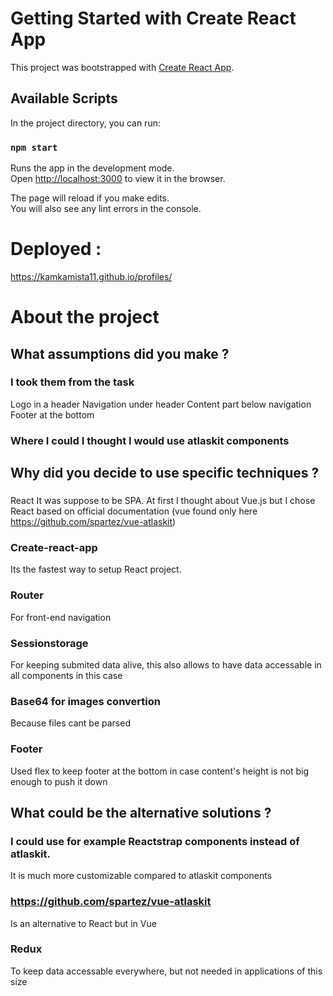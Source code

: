 # Getting Started with Create React App

This project was bootstrapped with [Create React App](https://github.com/facebook/create-react-app).

## Available Scripts

In the project directory, you can run:

### `npm start`

Runs the app in the development mode.\
Open [http://localhost:3000](http://localhost:3000) to view it in the browser.

The page will reload if you make edits.\
You will also see any lint errors in the console.
# Deployed : 
https://kamkamista11.github.io/profiles/

# About the project

## What assumptions did you make ?
### I took them from the task
Logo in a header
Navigation under header
Content part below navigation
Footer at the bottom
### Where I could I thought I would use atlaskit components

## Why did you decide to use specific techniques ?

### 
React
It was suppose to be SPA. At first I thought about Vue.js but I chose React based on official documentation (vue found only here https://github.com/spartez/vue-atlaskit)
### Create-react-app
Its the fastest way to setup React project.
### Router
For front-end navigation
### Sessionstorage
For keeping submited data alive, this also allows to have data accessable in all components in this case
### Base64 for images convertion
Because files cant be parsed
### Footer
Used flex to keep footer at the bottom in case content's height is not big enough to push it down 

## What could be the alternative solutions ?
### I could use for example Reactstrap components instead of atlaskit. 
It is much more customizable compared to atlaskit components
### https://github.com/spartez/vue-atlaskit 
Is an alternative to React but in Vue
### Redux
To keep data accessable everywhere, but not needed in applications of this size
